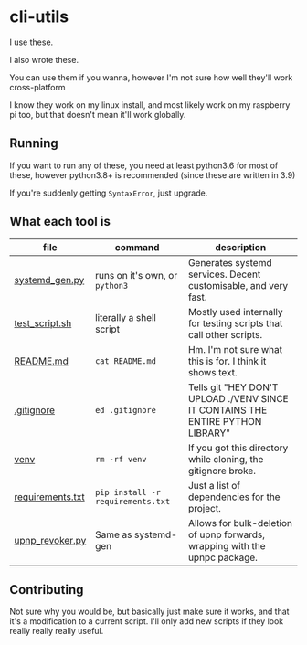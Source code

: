 # cli-utils
I use these.

I also wrote these.

You can use them if you wanna, however I'm not sure how well they'll work cross-platform

I know they work on my linux install, and most likely work on my raspberry pi too,
but that doesn't mean it'll work globally.

## Running
If you want to run any of these, you need at least python3.6 for most of these,
however python3.8+ is recommended (since these are written in 3.9)

If you're suddenly getting `SyntaxError`, just upgrade.

## What each tool is

|                file               |             command            |                            description                              |
| --------------------------------- | ------------------------------ | ------------------------------------------------------------------- |
| [systemd_gen.py](/scripts/systemd_gen.py) | runs on it's own, or `python3` | Generates systemd services. Decent customisable, and very fast.     |
| [test_script.sh](/test_script.sh) | literally a shell script       | Mostly used internally for testing scripts that call other scripts. |
| [README.md](/README.md)           | `cat README.md`                | Hm. I'm not sure what this is for. I think it shows text.           |
| [.gitignore](/.gitignore)         | `ed .gitignore`                | Tells git "HEY DON'T UPLOAD ./VENV SINCE IT CONTAINS THE ENTIRE PYTHON LIBRARY" |
| [venv](https://youtu.be/dQw4w9WgXcQ) | `rm -rf venv`                  | If you got this directory while cloning, the gitignore broke.       |
| [requirements.txt](/requirements.txt) | `pip install -r requirements.txt` | Just a list of dependencies for the project.                 |
| [upnp_revoker.py](/scripts/upnp_revoker.py) | Same as systemd-gen           | Allows for bulk-deletion of upnp forwards, wrapping with the upnpc package. |

## Contributing
Not sure why you would be, but basically just make sure it works, and that it's a modification to a current script.
I'll only add new scripts if they look really really really useful.
